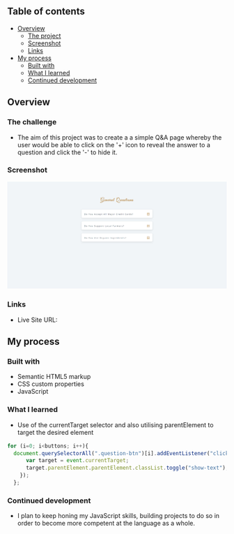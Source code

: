 ## Table of contents

- [Overview](#overview)
  - [The project](#the-project)
  - [Screenshot](#screenshot)
  - [Links](#links)
- [My process](#my-process)
  - [Built with](#built-with)
  - [What I learned](#what-i-learned)
  - [Continued development](#continued-development)

## Overview

### The challenge

- The aim of this project was to create a a simple Q&A page whereby the user would be able to click on the '+' icon to reveal the answer to a question and
click the '-' to hide it.

### Screenshot

![](./Questions.png)

### Links

- Live Site URL: 

## My process

### Built with

- Semantic HTML5 markup
- CSS custom properties
- JavaScript

### What I learned

- Use of the currentTarget selector and also utilising parentElement to target the desired element

```js
for (i=0; i<buttons; i++){
  document.querySelectorAll(".question-btn")[i].addEventListener("click", function(){
      var target = event.currentTarget;
      target.parentElement.parentElement.classList.toggle("show-text");
    });
  };
```

### Continued development

- I plan to keep honing my JavaScript skills, building projects to do so in order to become more competent at the language as a whole.

